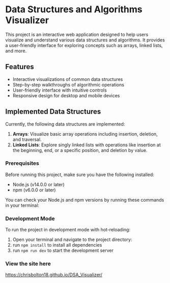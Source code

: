 # Data Structures and Algorithms Visualizer

This project is an interactive web application designed to help users visualize and understand various data structures and algorithms. It provides a user-friendly interface for exploring concepts such as arrays, linked lists, and more.

## Features

- Interactive visualizations of common data structures
- Step-by-step walkthroughs of algorithmic operations
- User-friendly interface with intuitive controls
- Responsive design for desktop and mobile devices

## Implemented Data Structures

Currently, the following data structures are implemented:

1. **Arrays**: Visualize basic array operations including insertion, deletion, and traversal.
2. **Linked Lists**: Explore singly linked lists with operations like insertion at the beginning, end, or a specific position, and deletion by value.



### Prerequisites

Before running this project, make sure you have the following installed:

- Node.js (v14.0.0 or later)
- npm (v6.0.0 or later)

You can check your Node.js and npm versions by running these commands in your terminal:

### Development Mode

To run the project in development mode with hot-reloading:

1. Open your terminal and navigate to the project directory:
2. run `npm install` to install all dependencies
3. run `npm run dev` to start the development server

### View the site here

https://chrisbolton18.github.io/DSA_Visualizer/

